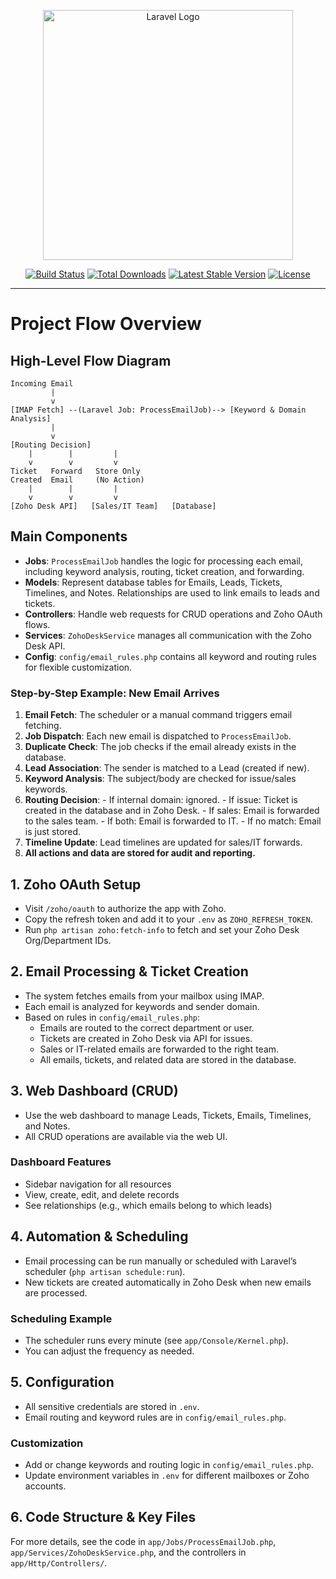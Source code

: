 <p align="center"><a href="https://laravel.com" target="_blank"><img src="https://raw.githubusercontent.com/laravel/art/master/logo-lockup/5%20SVG/2%20CMYK/1%20Full%20Color/laravel-logolockup-cmyk-red.svg" width="400" alt="Laravel Logo"></a></p>

<p align="center">
<a href="https://github.com/laravel/framework/actions"><img src="https://github.com/laravel/framework/workflows/tests/badge.svg" alt="Build Status"></a>
<a href="https://packagist.org/packages/laravel/framework"><img src="https://img.shields.io/packagist/dt/laravel/framework" alt="Total Downloads"></a>
<a href="https://packagist.org/packages/laravel/framework"><img src="https://img.shields.io/packagist/v/laravel/framework" alt="Latest Stable Version"></a>
<a href="https://packagist.org/packages/laravel/framework"><img src="https://img.shields.io/packagist/l/laravel/framework" alt="License"></a>
</p>

---



# Project Flow Overview

## High-Level Flow Diagram

```
Incoming Email
		 |
		 v
[IMAP Fetch] --(Laravel Job: ProcessEmailJob)--> [Keyword & Domain Analysis]
		 |
		 v
[Routing Decision]
	|        |         |
	v        v         v
Ticket   Forward   Store Only
Created  Email     (No Action)
	|        |         |
	v        v         v
[Zoho Desk API]   [Sales/IT Team]   [Database]
```

## Main Components

- **Jobs**: `ProcessEmailJob` handles the logic for processing each email, including keyword analysis, routing, ticket creation, and forwarding.
- **Models**: Represent database tables for Emails, Leads, Tickets, Timelines, and Notes. Relationships are used to link emails to leads and tickets.
- **Controllers**: Handle web requests for CRUD operations and Zoho OAuth flows.
- **Services**: `ZohoDeskService` manages all communication with the Zoho Desk API.
- **Config**: `config/email_rules.php` contains all keyword and routing rules for flexible customization.

### Step-by-Step Example: New Email Arrives

1. **Email Fetch**: The scheduler or a manual command triggers email fetching.
2. **Job Dispatch**: Each new email is dispatched to `ProcessEmailJob`.
3. **Duplicate Check**: The job checks if the email already exists in the database.
4. **Lead Association**: The sender is matched to a Lead (created if new).
5. **Keyword Analysis**: The subject/body are checked for issue/sales keywords.
6. **Routing Decision**:
		- If internal domain: ignored.
		- If issue: Ticket is created in the database and in Zoho Desk.
		- If sales: Email is forwarded to the sales team.
		- If both: Email is forwarded to IT.
		- If no match: Email is just stored.
7. **Timeline Update**: Lead timelines are updated for sales/IT forwards.
8. **All actions and data are stored for audit and reporting.**


## 1. Zoho OAuth Setup
- Visit `/zoho/oauth` to authorize the app with Zoho.
- Copy the refresh token and add it to your `.env` as `ZOHO_REFRESH_TOKEN`.
- Run `php artisan zoho:fetch-info` to fetch and set your Zoho Desk Org/Department IDs.

## 2. Email Processing & Ticket Creation
- The system fetches emails from your mailbox using IMAP.
- Each email is analyzed for keywords and sender domain.
- Based on rules in `config/email_rules.php`:
	- Emails are routed to the correct department or user.
	- Tickets are created in Zoho Desk via API for issues.
	- Sales or IT-related emails are forwarded to the right team.
	- All emails, tickets, and related data are stored in the database.


## 3. Web Dashboard (CRUD)
- Use the web dashboard to manage Leads, Tickets, Emails, Timelines, and Notes.
- All CRUD operations are available via the web UI.

### Dashboard Features
- Sidebar navigation for all resources
- View, create, edit, and delete records
- See relationships (e.g., which emails belong to which leads)


## 4. Automation & Scheduling
- Email processing can be run manually or scheduled with Laravel’s scheduler (`php artisan schedule:run`).
- New tickets are created automatically in Zoho Desk when new emails are processed.

### Scheduling Example
- The scheduler runs every minute (see `app/Console/Kernel.php`).
- You can adjust the frequency as needed.


## 5. Configuration
- All sensitive credentials are stored in `.env`.
- Email routing and keyword rules are in `config/email_rules.php`.

### Customization
- Add or change keywords and routing logic in `config/email_rules.php`.
- Update environment variables in `.env` for different mailboxes or Zoho accounts.

## 6. Code Structure & Key Files

For more details, see the code in `app/Jobs/ProcessEmailJob.php`, `app/Services/ZohoDeskService.php`, and the controllers in `app/Http/Controllers/`.
	

